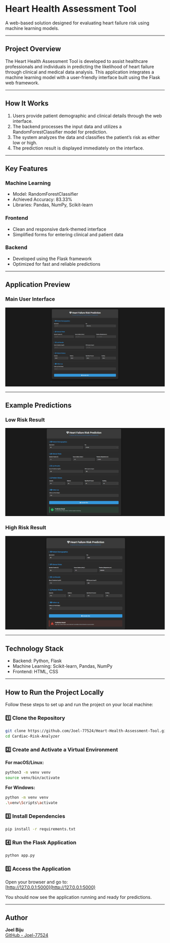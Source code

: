 # Heart Health Assessment Tool  

A web-based solution designed for evaluating heart failure risk using machine learning models.

---

## Project Overview  

The Heart Health Assessment Tool is developed to assist healthcare professionals and individuals in predicting the likelihood of heart failure through clinical and medical data analysis. This application integrates a machine learning model with a user-friendly interface built using the Flask web framework.

---

## How It Works  

1. Users provide patient demographic and clinical details through the web interface.  
2. The backend processes the input data and utilizes a RandomForestClassifier model for prediction.  
3. The system analyzes the data and classifies the patient’s risk as either low or high.  
4. The prediction result is displayed immediately on the interface.  

---

## Key Features  

### Machine Learning  

- Model: RandomForestClassifier  
- Achieved Accuracy: 83.33%  
- Libraries: Pandas, NumPy, Scikit-learn  

### Frontend  

- Clean and responsive dark-themed interface  
- Simplified forms for entering clinical and patient data  

### Backend  

- Developed using the Flask framework  
- Optimized for fast and reliable predictions  

---

## Application Preview  

### Main User Interface  

![Main UI](Screenshots/UI.PNG)  

---

## Example Predictions  

### Low Risk Result  
![Low Risk](Screenshots/LR.PNG)  

### High Risk Result  
![High Risk](Screenshots/HR.PNG)  

---

## Technology Stack  

- Backend: Python, Flask  
- Machine Learning: Scikit-learn, Pandas, NumPy  
- Frontend: HTML, CSS  

---

## How to Run the Project Locally

Follow these steps to set up and run the project on your local machine:  

### 1️⃣ Clone the Repository
```bash
git clone https://github.com/Joel-77524/Heart-Health-Assessment-Tool.git
cd Cardiac-Risk-Analyzer
```

### 2️⃣ Create and Activate a Virtual Environment

**For macOS/Linux:**
```bash
python3 -m venv venv
source venv/bin/activate
```

**For Windows:**
```bash
python -m venv venv
.\venv\Scripts\activate
```

### 3️⃣ Install Dependencies
```bash
pip install -r requirements.txt
```

### 4️⃣ Run the Flask Application
```bash
python app.py
```

### 5️⃣ Access the Application
Open your browser and go to:  
[http://127.0.0.1:5000](http://127.0.0.1:5000)

You should now see the application running and ready for predictions.

---

## Author

**Joel Biju**  
[GitHub - Joel-77524](https://github.com/Joel-77524)
